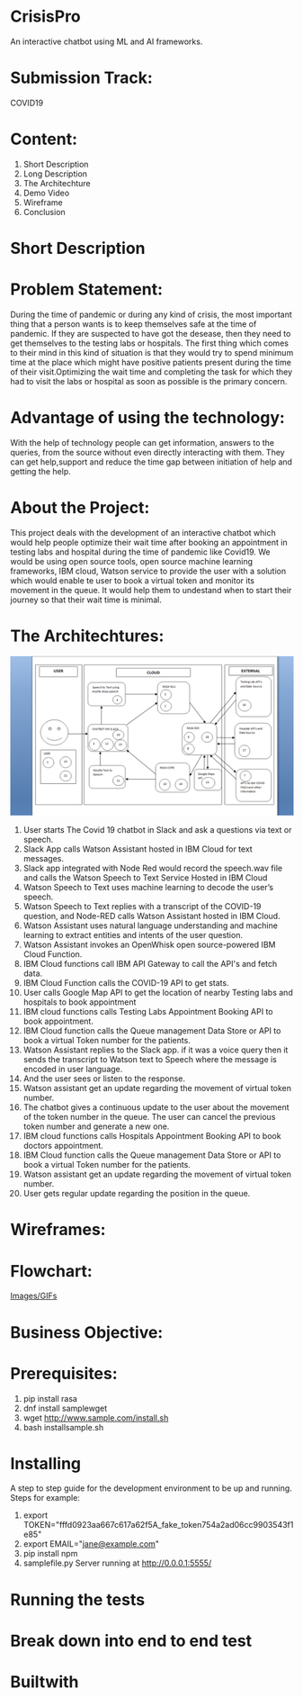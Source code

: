 # CrisisPro
An interactive chatbot using ML and AI frameworks.
# Submission Track:
COVID19
# Content:
1) Short Description
2) Long Description
3) The Architechture
4) Demo Video
3) Wireframe
4) Conclusion

# Short Description
# Problem Statement:
During the time of pandemic or during any kind of crisis, the most important thing that a person wants is to keep themselves safe at the time of pandemic. If they are suspected to have got the desease, then they need to get themselves to the testing labs or hospitals. The first thing which comes to their mind in this kind of situation is that they would try to spend minimum time at the place which might have positive patients present during the time of their visit.Optimizing the wait time and completing the task for which they had to visit the labs or hospital as soon as possible is the primary concern.
# Advantage of using the technology:
With the help of technology people can get information, answers to the queries, from the source without even directly interacting with them. They can get help,support and reduce the time gap between initiation of help and getting the help.
# About the Project:
This project deals with the development of an interactive chatbot which would help people optimize their wait time after booking an appointment in testing labs and hospital during the time of pandemic like Covid19. We would be using open source tools, open source machine learning frameworks, IBM cloud, Watson service to provide the user with a solution which would enable te user to book a virtual token and monitor its movement in the queue. It would help them to undestand when to start their journey so that their wait time is minimal.
# The Architechtures:
![Alt Text](https://github.com/techrishikb/Covid19_Chatbot/blob/master/chatbot%20architecture.png)
1) User starts The Covid 19 chatbot in Slack and ask a questions via text or speech.
2) Slack App calls Watson Assistant hosted in IBM Cloud for text messages.
3) Slack app integrated with Node Red would record the speech.wav file and calls the Watson Speech to Text Service Hosted in IBM Cloud
4) Watson Speech to Text uses machine learning to decode the user’s speech.
5) Watson Speech to Text replies with a transcript of the COVID-19 question, and Node-RED calls Watson Assistant hosted in IBM Cloud.
6) Watson Assistant uses natural language understanding and machine learning to extract entities and intents of the user question.
7) Watson Assistant invokes an OpenWhisk open source-powered IBM Cloud Function.
8) IBM Cloud functions call IBM API Gateway to call the API's and fetch data.
9) IBM Cloud Function calls the COVID-19 API to get stats.
10) User calls Google Map API to get the location of nearby Testing labs and hospitals to book appointment
11) IBM cloud functions calls Testing Labs Appointment Booking API to book appointment.
12) IBM Cloud function calls the Queue management Data Store or API to book a virtual Token number for the patients.
13) Watson Assistant replies to the Slack app. if it was a voice query then it sends the transcript to Watson text to Speech where the message is encoded in user language.
14) And the user sees or listen to the response.
15) Watson assistant get an update regarding the movement of virtual token number.
16) The chatbot gives a continuous update to the user about the movement of the token number in the queue. The user can cancel the previous token number and generate a new one.
17) IBM cloud functions calls Hospitals Appointment Booking API to book  doctors appointment.
18) IBM Cloud function calls the Queue management Data Store or API to book a virtual Token number for the patients.
19) Watson assistant get an update regarding the movement of virtual token number.
20) User gets regular update regarding the position in the queue.
# Wireframes:
# Flowchart:
  [Images/GIFs](#imagesgifs)
# Business Objective:
# Prerequisites:
1) pip install rasa
2) dnf install samplewget
3) wget http://www.sample.com/install.sh
4) bash installsample.sh

# Installing

A step to step guide for the development environment to be up and running.
Steps for example:
1) export TOKEN="fffd0923aa667c617a62f5A_fake_token754a2ad06cc9903543f1e85"
2) export EMAIL="jane@example.com"
3) pip install npm
4) samplefile.py
Server running at http://0.0.0.1:5555/

# Running the tests
# Break down into end to end test
# Builtwith

